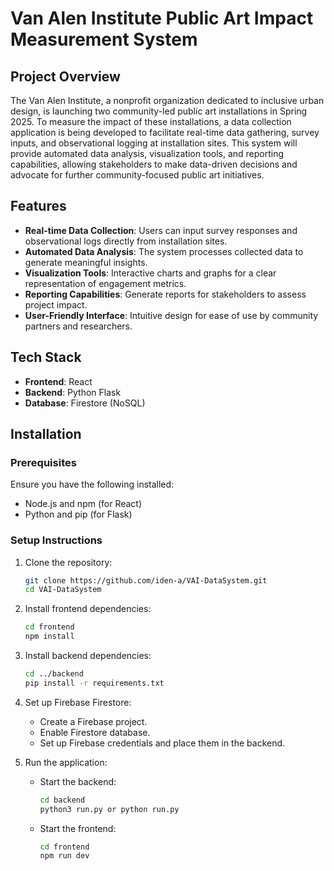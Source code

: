 # Van Alen Institute Public Art Impact Measurement System

## Project Overview
The Van Alen Institute, a nonprofit organization dedicated to inclusive urban design, is launching two community-led public art installations in Spring 2025. To measure the impact of these installations, a data collection application is being developed to facilitate real-time data gathering, survey inputs, and observational logging at installation sites. This system will provide automated data analysis, visualization tools, and reporting capabilities, allowing stakeholders to make data-driven decisions and advocate for further community-focused public art initiatives.

## Features
- **Real-time Data Collection**: Users can input survey responses and observational logs directly from installation sites.
- **Automated Data Analysis**: The system processes collected data to generate meaningful insights.
- **Visualization Tools**: Interactive charts and graphs for a clear representation of engagement metrics.
- **Reporting Capabilities**: Generate reports for stakeholders to assess project impact.
- **User-Friendly Interface**: Intuitive design for ease of use by community partners and researchers.

## Tech Stack
- **Frontend**: React
- **Backend**: Python Flask
- **Database**: Firestore (NoSQL)

## Installation
### Prerequisites
Ensure you have the following installed:
- Node.js and npm (for React)
- Python and pip (for Flask)

### Setup Instructions
1. Clone the repository:
   ```sh
   git clone https://github.com/iden-a/VAI-DataSystem.git
   cd VAI-DataSystem
   ```
2. Install frontend dependencies:
   ```sh
   cd frontend
   npm install
   ```
3. Install backend dependencies:
   ```sh
   cd ../backend
   pip install -r requirements.txt
   ```
4. Set up Firebase Firestore:
   - Create a Firebase project.
   - Enable Firestore database.
   - Set up Firebase credentials and place them in the backend.

5. Run the application:
   - Start the backend:
     ```sh
     cd backend
     python3 run.py or python run.py
     ```
   - Start the frontend:
     ```sh
     cd frontend
     npm run dev
     ```

